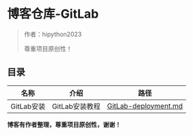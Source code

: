 # 博客仓库-GitLab

> 作者：hipython2023
>
> 尊重项目原创性！

## 目录

| 名称       | 介绍           | 路径                                         |
| ---------- | -------------- | -------------------------------------------- |
| GitLab安装 | GitLab安装教程 | [GitLab-deployment.md](GitLab-deployment.md) |

  **博客有作者整理，尊重项目原创性，谢谢！**

